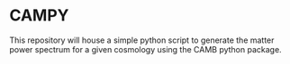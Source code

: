 # CAMPY
This repository will house a simple python script to generate the matter power spectrum for a given cosmology using the CAMB python package.
